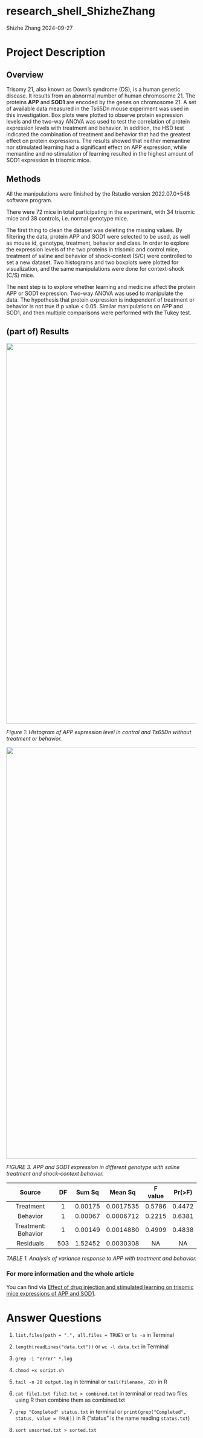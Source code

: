 research_shell_ShizheZhang
================
Shizhe Zhang
2024-09-27

# Project Description

## Overview

Trisomy 21, also known as Down’s syndrome (DS), is a human genetic
disease. It results from an abnormal number of human chromosome 21. The
proteins **APP** and **SOD1** are encoded by the genes on chromosome 21.
A set of available data measured in the Ts65Dn mouse experiment was used
in this investigation. Box plots were plotted to observe protein
expression levels and the two-way ANOVA was used to test the correlation
of protein expression levels with treatment and behavior. In addition,
the HSD test indicated the combination of treatment and behavior that
had the greatest effect on protein expressions. The results showed that
neither memantine nor stimulated learning had a significant effect on
APP expression, while memantine and no stimulation of learning resulted
in the highest amount of SOD1 expression in trisomic mice.

## Methods

All the manipulations were finished by the Rstudio version 2022.07.0+548
software program.

There were 72 mice in total participating in the experiment, with 34
trisomic mice and 38 controls, i.e. normal genotype mice.

The first thing to clean the dataset was deleting the missing values. By
filtering the data, protein APP and SOD1 were selected to be used, as
well as mouse id, genotype, treatment, behavior and class. In order to
explore the expression levels of the two proteins in trisomic and
control mice, treatment of saline and behavior of shock-context (S/C)
were controlled to set a new dataset. Two histograms and two boxplots
were plotted for visualization, and the same manipulations were done for
context-shock (C/S) mice.

The next step is to explore whether learning and medicine affect the
protein APP or SOD1 expression. Two-way ANOVA was used to manipulate the
data. The hypothesis that protein expression is independent of treatment
or behavior is not true if p value \< 0.05. Similar manipulations on APP
and SOD1, and then multiple comparisons were performed with the Tukey
test.

## (part of) Results

<img src="../student test 2024/Figures/figure1.png" width="1005" />

*Figure 1: Histogram of APP expression level in control and Ts65Dn
without treatment or behavior.*

<img src="../student test 2024/Figures/figure3.png" width="1087" />

*FIGURE 3. APP and SOD1 expression in different genotype with saline
treatment and shock-context behavior.*

|       Source        | DF  | Sum Sq  |  Mean Sq  | F value | Pr(\>F) |
|:-------------------:|:---:|:-------:|:---------:|:-------:|:-------:|
|      Treatment      |  1  | 0.00175 | 0.0017535 | 0.5786  | 0.4472  |
|      Behavior       |  1  | 0.00067 | 0.0006712 | 0.2215  | 0.6381  |
| Treatment: Behavior |  1  | 0.00149 | 0.0014880 | 0.4909  | 0.4838  |
|      Residuals      | 503 | 1.52452 | 0.0030308 |   NA    |   NA    |

*TABLE 1. Analysis of variance response to APP with treatment and
behavior.*

### For more information and the whole article

You can find via [Effect of drug injection and stimulated learning on
trisomic mice expressions of APP and
SOD1](https://www.spiedigitallibrary.org/conference-proceedings-of-spie/12611/126115G/Effect-of-drug-injection-and-stimulated-learning-on-trisomic-mice/10.1117/12.2669963.full).

# Answer Questions

1.  `list.files(path = ".", all.files = TRUE)` or `ls -a` in Terminal

2.  `length(readLines("data.txt"))` or `wc -l data.txt` in Terminal

3.  `grep -i "error" *.log`

4.  `chmod +x script.sh`

5.  `tail -n 20 output.log` in terminal or `tail(filename, 20)` in R

6.  `cat file1.txt file2.txt > combined.txt` in terminal or read two
    files using R then combine them as combined.txt

7.  `grep "Completed" status.txt` in terminal or
    `print(grep("Completed", status, value = TRUE))` in R (“status” is
    the name reading `status.txt`)

8.  `sort unsorted.txt > sorted.txt`
